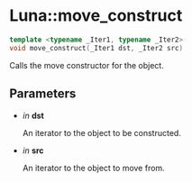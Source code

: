 # Luna::move_construct

```c++
template <typename _Iter1, typename _Iter2>
void move_construct(_Iter1 dst, _Iter2 src)
```

Calls the move constructor for the object. 



## Parameters
* *in* **dst**

    An iterator to the object to be constructed. 

* *in* **src**

    An iterator to the object to move from. 

